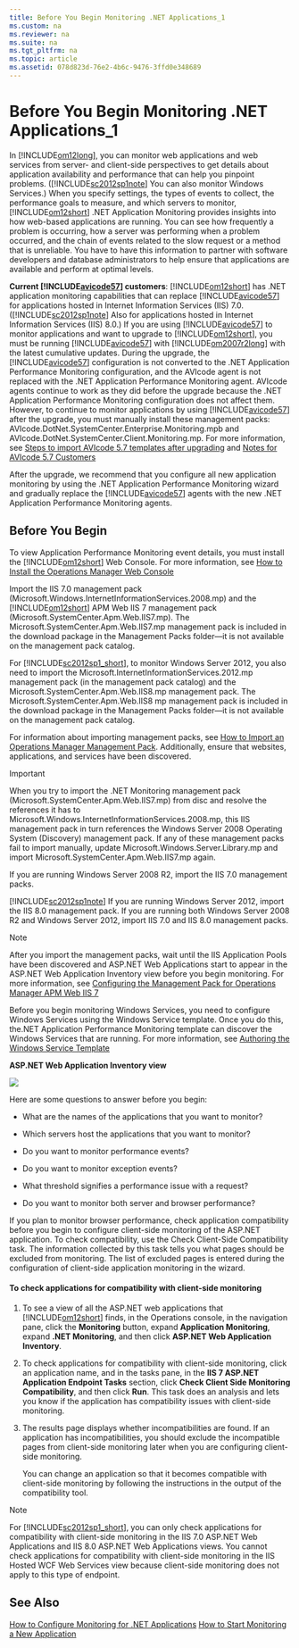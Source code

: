 ```yaml
---
title: Before You Begin Monitoring .NET Applications_1
ms.custom: na
ms.reviewer: na
ms.suite: na
ms.tgt_pltfrm: na
ms.topic: article
ms.assetid: 078d823d-76e2-4b6c-9476-3ffd0e348689
---
```

# Before You Begin Monitoring .NET Applications_1
In [!INCLUDE[om12long](./Token/om12long_md.md)], you can monitor web applications and web services from server\- and client\-side perspectives to get details about application availability and performance that can help you pinpoint problems. \([!INCLUDE[sc2012sp1note](./Token/sc2012sp1note_md.md)] You can also monitor Windows Services.\) When you specify settings, the types of events to collect, the performance goals to measure, and which servers to monitor, [!INCLUDE[om12short](./Token/om12short_md.md)] .NET Application Monitoring provides insights into how web\-based applications are running. You can see how frequently a problem is occurring, how a server was performing when a problem occurred, and the chain of events related to the slow request or a method that is unreliable. You have to have this information to partner with software developers and database administrators to help ensure that applications are available and perform at optimal levels.

**Current [!INCLUDE[avicode57](./Token/avicode57_md.md)] customers**: [!INCLUDE[om12short](./Token/om12short_md.md)] has .NET application monitoring capabilities that can replace [!INCLUDE[avicode57](./Token/avicode57_md.md)] for applications hosted in Internet Information Services \(IIS\) 7.0. \([!INCLUDE[sc2012sp1note](./Token/sc2012sp1note_md.md)] Also for applications hosted in Internet Information Services \(IIS\) 8.0.\) If you are using [!INCLUDE[avicode57](./Token/avicode57_md.md)] to monitor applications and want to upgrade to [!INCLUDE[om12short](./Token/om12short_md.md)], you must be running [!INCLUDE[avicode57](./Token/avicode57_md.md)] with [!INCLUDE[om2007r2long](./Token/om2007r2long_md.md)] with the latest cumulative updates. During the upgrade, the [!INCLUDE[avicode57](./Token/avicode57_md.md)] configuration is not converted to the .NET Application Performance Monitoring configuration, and the AVIcode agent is not replaced with the .NET Application Performance Monitoring agent. AVIcode agents continue to work as they did before the upgrade because the .NET Application Performance Monitoring configuration does not affect them. However, to continue to monitor applications by using [!INCLUDE[avicode57](./Token/avicode57_md.md)] after the upgrade, you must manually install these management packs: AVIcode.DotNet.SystemCenter.Enterprise.Monitoring.mpb and AVIcode.DotNet.SystemCenter.Client.Monitoring.mp. For more information, see [Steps to import AVIcode 5.7 templates after upgrading](http://go.microsoft.com/fwlink/?LinkId=230859) and [Notes for AVIcode 5.7 Customers](http://go.microsoft.com/fwlink/?LinkId=231263)

After the upgrade, we recommend that you configure all new application monitoring by using the .NET Application Performance Monitoring wizard and gradually replace the [!INCLUDE[avicode57](./Token/avicode57_md.md)] agents with the new .NET Application Performance Monitoring agents.

## Before You Begin
To view Application Performance Monitoring event details, you must install the [!INCLUDE[om12short](./Token/om12short_md.md)] Web Console. For more information, see [How to Install the Operations Manager Web Console](http://go.microsoft.com/fwlink/?LinkId=236163)

Import the IIS 7.0 management pack \(Microsoft.Windows.InternetInformationServices.2008.mp\) and the [!INCLUDE[om12short](./Token/om12short_md.md)] APM Web IIS 7 management pack \(Microsoft.SystemCenter.Apm.Web.IIS7.mp\). The Microsoft.SystemCenter.Apm.Web.IIS7.mp management pack is included in the download package in the Management Packs folder—it is not available on the management pack catalog.

For [!INCLUDE[sc2012sp1_short](./Token/sc2012sp1_short_md.md)], to monitor Windows Server 2012, you also need to import the Microsoft.InternetInformationServices.2012.mp management pack \(in the management pack catalog\) and the Microsoft.SystemCenter.Apm.Web.IIS8.mp management pack. The Microsoft.SystemCenter.Apm.Web.IIS8 mp management pack is included in the download package in the Management Packs folder—it is not available on the management pack catalog.

For information about importing management packs, see [How to Import an Operations Manager Management Pack](./How-to-Import-an-Operations-Manager-Management-Pack.md). Additionally, ensure that websites, applications, and services have been discovered.

> [!IMPORTANT]
> When you try to import the .NET Monitoring management pack \(Microsoft.SystemCenter.Apm.Web.IIS7.mp\) from disc and resolve the references it has to Microsoft.Windows.InternetInformationServices.2008.mp, this IIS management pack in turn references the Windows Server 2008 Operating System \(Discovery\) management pack. If any of these management packs fail to import manually, update Microsoft.Windows.Server.Library.mp and import Microsoft.SystemCenter.Apm.Web.IIS7.mp again.
> 
> If you are running Windows Server 2008 R2, import the IIS 7.0 management packs.
> 
> [!INCLUDE[sc2012sp1note](./Token/sc2012sp1note_md.md)] If you are running Windows Server 2012, import the IIS 8.0 management pack. If you are running both Windows Server 2008 R2 and Windows Server 2012, import IIS 7.0 and IIS 8.0 management packs.

> [!NOTE]
> After you import the management packs, wait until the IIS Application Pools have been discovered and ASP.NET Web Applications start to appear in the ASP.NET Web Application Inventory view before you begin monitoring. For more information, see [Configuring the Management Pack for Operations Manager APM Web IIS 7](http://go.microsoft.com/fwlink/?LinkId=251495)

Before you begin monitoring Windows Services, you need to configure Windows Services using the Windows Service template. Once you do this, the.NET Application Performance Monitoring template can discover the Windows Services that are running. For more information, see [Authoring the Windows Service Template](http://go.microsoft.com/fwlink/?LinkId=252385)

**ASP.NET Web Application Inventory view**

![](/Image/AppMonitoring_AuthConfig1WebAppInventoryView2.gif)

Here are some questions to answer before you begin:

-   What are the names of the applications that you want to monitor?

-   Which servers host the applications that you want to monitor?

-   Do you want to monitor performance events?

-   Do you want to monitor exception events?

-   What threshold signifies a performance issue with a request?

-   Do you want to monitor both server and browser performance?

If you plan to monitor browser performance, check application compatibility before you begin to configure client\-side monitoring of the ASP.NET application. To check compatibility, use the Check Client\-Side Compatibility task. The information collected by this task tells you what pages should be excluded from monitoring. The list of excluded pages is entered during the configuration of client\-side application monitoring in the wizard.

#### To check applications for compatibility with client\-side monitoring

1.  To see a view of all the ASP.NET web applications that [!INCLUDE[om12short](./Token/om12short_md.md)] finds, in the Operations console, in the navigation pane, click the **Monitoring** button, expand **Application Monitoring**, expand **.NET Monitoring**, and then click **ASP.NET Web Application Inventory**.

2.  To check applications for compatibility with client\-side monitoring, click an application name, and in the tasks pane, in the **IIS 7 ASP.NET Application Endpoint Tasks** section, click **Check Client Side Monitoring Compatibility**, and then click **Run**. This task does an analysis and lets you know if the application has compatibility issues with client\-side monitoring.

3.  The results page displays whether incompatibilities are found. If an application has incompatibilities, you should exclude the incompatible pages from client\-side monitoring later when you are configuring client\-side monitoring.

    You can change an application so that it becomes compatible with client\-side monitoring by following the instructions in the output of the compatibility tool.

> [!NOTE]
> For [!INCLUDE[sc2012sp1_short](./Token/sc2012sp1_short_md.md)], you can only check applications for compatibility with client\-side monitoring in the IIS 7.0 ASP.NET Web Applications and IIS 8.0 ASP.NET Web Applications views. You cannot check applications for compatibility with client\-side monitoring in the IIS Hosted WCF Web Services view because client\-side monitoring does not apply to this type of endpoint.

## See Also
[How to Configure Monitoring for .NET Applications](./How-to-Configure-Monitoring-for-.NET-Applications.md)
[How to Start Monitoring a New Application](./How-to-Start-Monitoring-a-New-Application.md)


